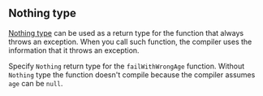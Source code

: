 ## Nothing type

[Nothing type](https://kotlinlang.org/docs/reference/exceptions.html#the-nothing-type)
can be used as a return type for the function that always throws an exception.
When you call such function, the compiler uses the information that it throws an exception.

Specify `Nothing` return type for the `failWithWrongAge` function.
Without `Nothing` type the function doesn't compile
because the compiler assumes `age` can be `null`.